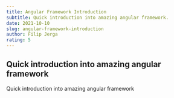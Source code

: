```yaml
---
title: Angular Framework Introduction
subtitle: Quick introduction into amazing angular framework.
date: 2021-10-10
slug: angular-framework-introduction
author: Filip Jerga
rating: 5
---
```


## Quick introduction into amazing angular framework

Quick introduction into amazing angular framework